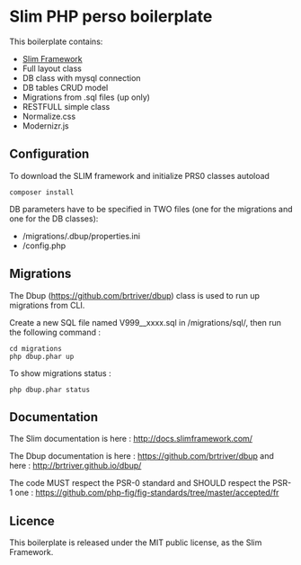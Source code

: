 # Slim PHP perso boilerplate

This boilerplate contains:

* [Slim Framework](http://slimframework.com/)
* Full layout class
* DB class with mysql connection
* DB tables CRUD model
* Migrations from .sql files (up only)
* RESTFULL simple class
* Normalize.css
* Modernizr.js

## Configuration

To download the SLIM framework and initialize PRS0 classes autoload

    composer install

DB parameters have to be specified in TWO files (one for the migrations and one for the DB classes):

* /migrations/.dbup/properties.ini
* /config.php

## Migrations

The Dbup (https://github.com/brtriver/dbup) class is used to run up migrations from CLI.

Create a new SQL file named V999__xxxx.sql in /migrations/sql/, then run the following command :

    cd migrations
    php dbup.phar up

To show migrations status :

    php dbup.phar status

## Documentation

The Slim documentation is here : http://docs.slimframework.com/

The Dbup documentation is here : https://github.com/brtriver/dbup and here : http://brtriver.github.io/dbup/

The code MUST respect the PSR-0 standard and SHOULD respect the PSR-1 one : https://github.com/php-fig/fig-standards/tree/master/accepted/fr

## Licence

This boilerplate is released under the MIT public license, as the Slim Framework.